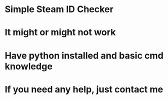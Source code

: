 # Simple Steam ID Checker
# It might or might not work
# Have python installed and basic cmd knowledge
# If you need any help, just contact me
